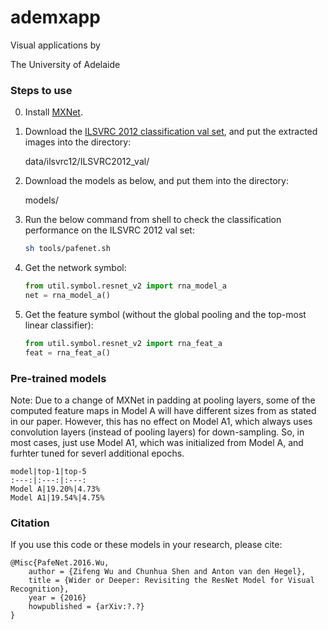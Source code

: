 # ademxapp

Visual applications by

The University of Adelaide


[//]: # (## PafeNet: Path Fully Effectuated Networks)


### Steps to use

0. Install [MXNet](https://github.com/dmlc/mxnet).

0. Download the [ILSVRC 2012 classification val set](http://www.image-net.org/challenges/LSVRC/2012/nnoupb/ILSVRC2012_img_val.tar), and put the extracted images into the directory:

    data/ilsvrc12/ILSVRC2012_val/

0. Download the models as below, and put them into the directory:

    models/

0. Run the below command from shell to check the classification performance on the ILSVRC 2012 val set:

    ```bash
    sh tools/pafenet.sh
    ```

0. Get the network symbol:

    ```python
    from util.symbol.resnet_v2 import rna_model_a
    net = rna_model_a()
    ```

0. Get the feature symbol (without the global pooling and the top-most linear classifier):

    ```python
    from util.symbol.resnet_v2 import rna_feat_a
    feat = rna_feat_a()
    ```


### Pre-trained models

Note: Due to a change of MXNet in padding at pooling layers, some of the computed feature maps in Model A will have different sizes from as stated in our paper. However, this has no effect on Model A1, which always uses convolution layers (instead of pooling layers) for down-sampling. So, in most cases, just use Model A1, which was initialized from Model A, and furhter tuned for severl additional epochs.

    model|top-1|top-5
    :---:|:---:|:---:
    Model A|19.20%|4.73%
    Model A1|19.54%|4.75%


### Citation

If you use this code or these models in your research, please cite:

    @Misc{PafeNet.2016.Wu,
        author = {Zifeng Wu and Chunhua Shen and Anton van den Hegel},
        title = {Wider or Deeper: Revisiting the ResNet Model for Visual Recognition},
        year = {2016}
        howpublished = {arXiv:?.?}
    }

